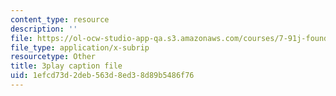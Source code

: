 ```yaml
---
content_type: resource
description: ''
file: https://ol-ocw-studio-app-qa.s3.amazonaws.com/courses/7-91j-foundations-of-computational-and-systems-biology-spring-2014/1efcd73d2deb563d8ed38d89b5486f76_PdyARRNwi7I.vtt
file_type: application/x-subrip
resourcetype: Other
title: 3play caption file
uid: 1efcd73d-2deb-563d-8ed3-8d89b5486f76
---
```

